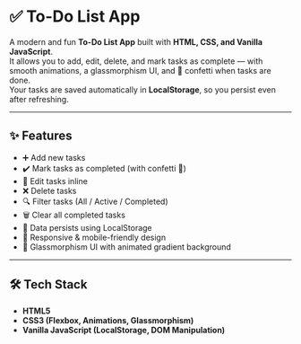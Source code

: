 # ✅ To-Do List App

A modern and fun **To-Do List App** built with **HTML, CSS, and Vanilla JavaScript**.  
It allows you to add, edit, delete, and mark tasks as complete — with smooth animations, a glassmorphism UI, and 🎉 confetti when tasks are done.  
Your tasks are saved automatically in **LocalStorage**, so you persist even after refreshing.

---

## ✨ Features
- ➕ Add new tasks  
- ✔️ Mark tasks as completed (with confetti 🎉)  
- 📝 Edit tasks inline  
- ❌ Delete tasks  
- 🔍 Filter tasks (All / Active / Completed)  
- 🗑️ Clear all completed tasks  
- 💾 Data persists using LocalStorage  
- 📱 Responsive & mobile-friendly design  
- 🌈 Glassmorphism UI with animated gradient background  

---

## 🛠️ Tech Stack
- **HTML5**
- **CSS3 (Flexbox, Animations, Glassmorphism)**
- **Vanilla JavaScript (LocalStorage, DOM Manipulation)**


